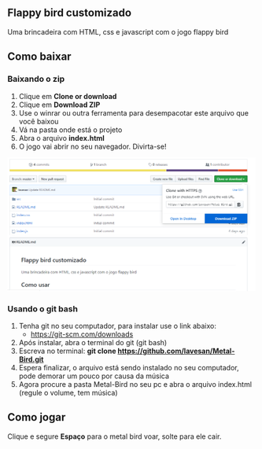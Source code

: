## Flappy bird customizado

Uma brincadeira com HTML, css e javascript com o jogo flappy bird

## Como baixar

### Baixando o zip

1. Clique em **Clone or download** 
2. Clique em **Download ZIP**
3. Use o winrar ou outra ferramenta para desempacotar este arquivo que você baixou
4. Vá na pasta onde está o projeto
5. Abra o arquivo **index.html**
6. O jogo vai abrir no seu navegador. Divirta-se!

![Imagem mostrando download do zip](./src/metal-bird-screen-shot.png)

### Usando o git bash

1. Tenha git no seu computador, para instalar use o link abaixo:
    * https://git-scm.com/downloads
2. Após instalar, abra o terminal do git (git bash)
3. Escreva no terminal: <b>git clone https://github.com/lavesan/Metal-Bird.git</b>
4. Espera finalizar, o arquivo está sendo instalado no seu computador, pode demorar um pouco por causa da música
5. Agora procure a pasta Metal-Bird no seu pc e abra o arquivo index.html (regule o volume, tem música)

## Como jogar

Clique e segure **Espaço** para o metal bird voar, solte para ele cair.